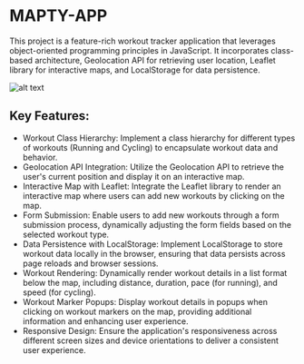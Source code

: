 # MAPTY-APP

This project is a feature-rich workout tracker application that leverages object-oriented programming principles in JavaScript. It incorporates class-based architecture, Geolocation API for retrieving user location, Leaflet library for interactive maps, and LocalStorage for data persistence.

![alt text](mapyt.gif)

## Key Features:

- Workout Class Hierarchy: Implement a class hierarchy for different types of workouts (Running and Cycling) to encapsulate workout data and behavior.
- Geolocation API Integration: Utilize the Geolocation API to retrieve the user's current position and display it on an interactive map.
- Interactive Map with Leaflet: Integrate the Leaflet library to render an interactive map where users can add new workouts by clicking on the map.
- Form Submission: Enable users to add new workouts through a form submission process, dynamically adjusting the form fields based on the selected workout type.
- Data Persistence with LocalStorage: Implement LocalStorage to store workout data locally in the browser, ensuring that data persists across page reloads and browser sessions.
- Workout Rendering: Dynamically render workout details in a list format below the map, including distance, duration, pace (for running), and speed (for cycling).
- Workout Marker Popups: Display workout details in popups when clicking on workout markers on the map, providing additional information and enhancing user experience.
- Responsive Design: Ensure the application's responsiveness across different screen sizes and device orientations to deliver a consistent user experience.
